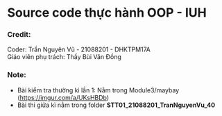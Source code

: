 # Source code thực hành OOP - IUH
### Credit:
Coder: Trần Nguyên Vũ - 21088201 - DHKTPM17A  
Giáo viên phụ trách: Thầy Bùi Văn Đồng

### Note:
- Bài kiểm tra thường kì lần 1: Nằm trong Module3/maybay (https://imgur.com/a/UKsHBDb)
- Bài thi giữa kì nằm trong folder **STT01_21088201_TranNguyenVu_40**

